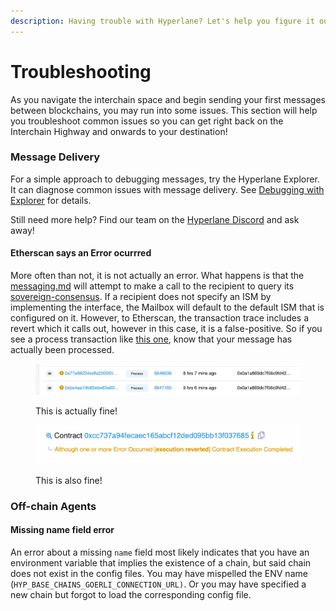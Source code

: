 ```yaml
---
description: Having trouble with Hyperlane? Let's help you figure it out!
---
```


# Troubleshooting

As you navigate the interchain space and begin sending your first messages between blockchains, you may run into some issues. This section will help you troubleshoot common issues so you can get right back on the Interchain Highway and onwards to your destination!

### Message Delivery

For a simple approach to debugging messages, try the Hyperlane Explorer. It can diagnose common issues with message delivery. See [Debugging with Explorer](explorer/observability.md) for details.

Still need more help? Find our team on the [Hyperlane Discord](http://discord.gg/hyperlane) and ask away!

#### Etherscan says an Error ocurrred

More often than not, it is not actually an error. What happens is that the [messaging.md](../protocol/messaging.md "mention") will attempt to make a call to the recipient to query its [sovereign-consensus](../protocol/sovereign-consensus/ "mention"). If a recipient does not specify an ISM by implementing the interface, the Mailbox will default to the default ISM that is configured on it. However, to Etherscan, the transaction trace includes a revert which it calls out, however in this case, it is a false-positive. So if you see a process transaction like [this one](https://goerli-optimism.etherscan.io/tx/0x753843852e95048c21ce7b4e68149e8496beb86174197f8d727467dae1183dae), know that your message has actually been processed.

<figure><img src="../.gitbook/assets/Screen Shot 2023-03-18 at 11.59.44 AM.png" alt=""><figcaption><p>This is actually fine!</p></figcaption></figure>

<figure><img src="../.gitbook/assets/Screen Shot 2023-03-18 at 11.58.57 AM.png" alt=""><figcaption><p>This is also fine!</p></figcaption></figure>

### Off-chain Agents&#x20;

#### Missing name field error

An error about a missing `name` field most likely indicates that you have an environment variable that implies the existence of a chain, but said chain does not exist in the config files. You may have mispelled the ENV name (`HYP_BASE_CHAINS_GOERLI_CONNECTION_URL)`. Or you may have specified a new chain but forgot to load the corresponding config file.
